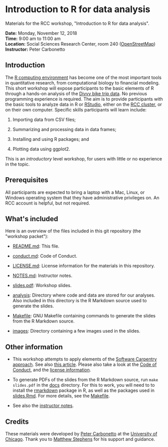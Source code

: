 # Introduction to R for data analysis

Materials for the RCC workshop, "Introduction to R for data analysis".

**Date:** Monday, November 12, 2018<br>
**Time:** 9:00 am to 11:00 am<br>
**Location:** Social Sciences Research Center, room 240
([OpenStreetMap][openstreetmap])<br>
**Instructor:** Peter Carbonetto

## Introduction

The [R computing environment][R] has become one of the most important
tools in quantitative research, from computational biology to
financial modeling. This short workshop will expose participants to
the basic elements of R through a hands-on analysis of the
[Divvy bike trip data][divvy-data]. No previous programming experience
is required. The aim is to provide participants with the basic tools
to analyze data in R or [RStudio][rstudio], either on the
[RCC cluster][RCC], or on their own computer. Specific skills
participants will learn include:

1. Importing data from CSV files;

2. Summarizing and processing data in data frames;

3. Installing and using R packages; and

4. Plotting data using ggplot2.

This is an *introductory* level workshop, for users with little or no
experience in the topic.

## Prerequisites

All participants are expected to bring a laptop with a Mac, Linux, or
Windows operating system that they have administrative privileges
on. An RCC account is helpful, but not required.

## What's included

Here is an overview of the files included in this git repository (the
"workshop packet"):

+ [README.md](README.md): This file.

+ [conduct.md](conduct.md): Code of Conduct.

+ [LICENSE.md](license.md): License information for the materials in
  this repository.

+ [NOTES.md](NOTES.md): Instructor notes.

+ [slides.pdf](slides.pdf): Workshop slides.

+ [analysis](analysis): Directory where code and data are stored for
  our analyses. Also included in this directory is the R Markdown
  source used to generate the slides.

+ [Makefile](Makefile): GNU Makefile containing commands to
  generate the slides from the R Markdown source.

+ [images](images): Directory containing a few images used in the slides.

## Other information

+ This workshop attempts to apply elements of the
[Software Carpentry approach][swc]. See also
[this article][swc-lessons-learned]. Please also take a look at the
[Code of Conduct](conduct.md), and the
[license information](LICENSE.md).

+ To generate PDFs of the slides from the R Markdown source, run `make
slides.pdf` in the [docs](docs) directory. For this to work, you will
need to to install the [rmarkdown][rmarkdown] package in R, as well as
the packages used in [slides.Rmd](analysis/slides.Rmd). For more details,
see the [Makefile](docs/Makefile).

+ See also the [instructor notes](NOTES.md).

## Credits

These materials were developed by [Peter Carbonetto][peter] at the
[University of Chicago][uchicago]. Thank you to
[Matthew Stephens][matthew] for his support and guidance.

[openstreetmap]: https://www.openstreetmap.org/way/144062148
[R]: http://cran.r-project.org
[rstudio]: http://rstudio.com
[RCC]: http://rcc.uchicago.edu
[swc]: http://software-carpentry.org/lessons
[swc-lessons-learned]: http://dx.doi.org/10.12688/f1000research.3-62.v2
[rmarkdown]: https://cran.r-project.org/package=rmarkdown
[divvy-data]: https://www.divvybikes.com/system-data
[peter]: http://pcarbo.github.io
[matthew]: http://stephenslab.uchicago.edu
[uchicago]: https://www.uchicago.edu
